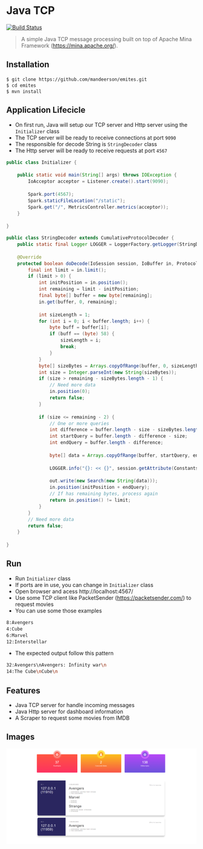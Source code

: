 # Java TCP 
[![Build Status](https://travis-ci.com/mandeerson/emites.svg?branch=master)](https://travis-ci.com/mandeerson/emites)

> A simple Java TCP message processing built on top of Apache Mina Framework (https://mina.apache.org/).

## Installation

```shell
$ git clone https://github.com/mandeerson/emites.git
$ cd emites
$ mvn install
```

## Application Lifecicle

- On first run, Java will setup our TCP server and Http server using the `Initializer` class
- The TCP server will be ready to receive connections at port `9090`
- The responsible for decode String is `StringDecoder` class
- The Http server will be ready to receive requests at port `4567`

```java
public class Initializer {

    public static void main(String[] args) throws IOException {
        IoAcceptor acceptor = Listener.create().start(9090);

        Spark.port(4567);
        Spark.staticFileLocation("/static");
        Spark.get("/", MetricsController.metrics(acceptor));
    }

}

```

```java
public class StringDecoder extends CumulativeProtocolDecoder {
    public static final Logger LOGGER = LoggerFactory.getLogger(StringDecoder.class);

    @Override
    protected boolean doDecode(IoSession session, IoBuffer in, ProtocolDecoderOutput out) throws Exception {
        final int limit = in.limit();
        if (limit > 0) {
            int initPosition = in.position();
            int remaining = limit - initPosition;
            final byte[] buffer = new byte[remaining];
            in.get(buffer, 0, remaining);

            int sizeLength = 1;
            for (int i = 0; i < buffer.length; i++) {
                byte buff = buffer[i];
                if (buff == (byte) 58) {
                    sizeLength = i;
                    break;
                }
            }
            byte[] sizeBytes = Arrays.copyOfRange(buffer, 0, sizeLength);
            int size = Integer.parseInt(new String(sizeBytes));
            if (size > remaining - sizeBytes.length - 1) {
                // Need more data
                in.position(0);
                return false;
            }

            if (size <= remaining - 2) {
                // One or more queries
                int difference = buffer.length - size - sizeBytes.length - 1;
                int startQuery = buffer.length - difference - size;
                int endQuery = buffer.length - difference;

                byte[] data = Arrays.copyOfRange(buffer, startQuery, endQuery);

                LOGGER.info("{}: << {}", session.getAttribute(Constants.LOGGER), Arrays.toString(data));

                out.write(new Search(new String(data)));
                in.position(initPosition + endQuery);
                // If has remaining bytes, process again
                return in.position() != limit;
            }
        }
        // Need more data
        return false;
    }

}
```

## Run

- Run `Initializer` class
- If ports are in use, you can change in `Initializer` class
- Open browser and acess http://localhost:4567/
- Use some TCP client like PacketSender (https://packetsender.com/) to request movies
- You can use some those examples

```sh
8:Avengers
4:Cube
6:Marvel
12:Interstellar
```

- The expected output follow this pattern
```sh
32:Avengers\nAvengers: Infinity war\n
14:The Cube\nCube\n
```

## Features
- Java TCP server for handle incoming messages
- Java Http server for dashboard information
- A Scraper to request some movies from IMDB

## Images

![Dashboard](/dashboard.png?raw=true "Dashboard")